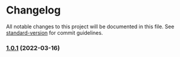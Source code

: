 # Changelog

All notable changes to this project will be documented in this file. See [standard-version](https://github.com/conventional-changelog/standard-version) for commit guidelines.

### [1.0.1](https://github.com/joinflux/capacitor-intercom/compare/1.0.0...1.0.1) (2022-03-16)

